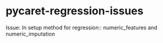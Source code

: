 # pycaret-regression-issues
Issue: In setup method for regression:: numeric_features and numeric_imputation
